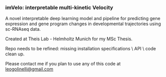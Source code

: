 ### imVelo: interpretable multi-kinetic Velocity

A novel interpretable deep learning model and pipeline for predicting gene expression and gene program changes in developmental trajectories using sc-RNAseq data.

Created at Theis Lab - Helmholtz Munich for my MSc Thesis.

Repo needs to be refined: missing installation specifications \ API \ code clean up.

Please contact me if you plan to use any of this code at leogolinelli@gmail.com
